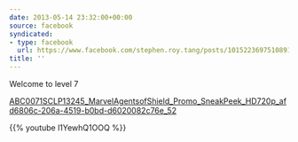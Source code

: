 ```yaml
---
date: 2013-05-14 23:32:00+00:00
source: facebook
syndicated:
- type: facebook
  url: https://www.facebook.com/stephen.roy.tang/posts/10152236975108912
title: ''
---
```


Welcome to level 7 

[ABC0071SCLP13245_MarvelAgentsofShield_Promo_SneakPeek_HD720p_afd6806c-206a-4519-b0bd-d6020082c76e_52](https://www.youtube.com/watch?v=l1YewhQ1OOQ)



{{% youtube l1YewhQ1OOQ %}}